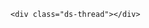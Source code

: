 <section class="comment">

<!-- Duoshuo Comment BEGIN -->
	<div class="ds-thread"></div>
<script type="text/javascript">
var duoshuoQuery = {short_name:"hooliuyu"};
	(function() {
		var ds = document.createElement('script');
		ds.type = 'text/javascript';ds.async = true;
		ds.src = 'http://static.duoshuo.com/embed.js';
		ds.charset = 'UTF-8';
		(document.getElementsByTagName('head')[0] 
		|| document.getElementsByTagName('body')[0]).appendChild(ds);
	})();
	</script>
<!-- Duoshuo Comment END -->


</section>


